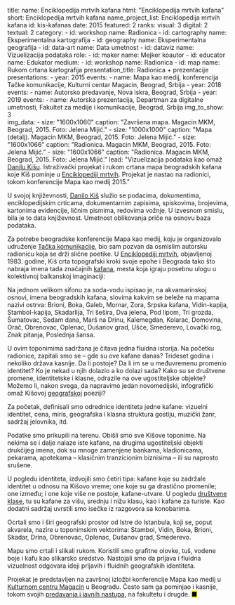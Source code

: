 title: 
    name: Enciklopedija mrtvih kafana
    html: "Enciklopedija mrtvih kafana"
    short: Enciklopedija mrtvih kafana
    name_project_list: Enciklopedija mrtvih kafana
id: kis-kafanas
date: 2015
featured: 2
ranks:
    visual: 3
    digital: 2
    textual: 2
category: 
    - id: workshop
      name: Radionica
    - id: cartography
      name: Eksperimentalna kartografija
    - id: geography
      name: Eksperimentalna geografija
    - id: data-art
      name: Data umetnost
    - id: dataviz
      name: Vizuelizacija podataka
role:
    - id: maker
      name: Mejker koautor
    - id: educator
      name: Edukator
medium:
    - id: workshop
      name: Radionica
    - id: map
      name: Rukom crtana kartografija
presentation_title: Radionica + prezentacije
presentations:
    - year: 2015
      events:
        - name: <span class='italic-style'>Mapa kao medij</span>, konferencija Tačke komunikacije, Kulturni centar Magacin, Beograd, Srbija
    - year: 2018
      events:
        - name: <span class='italic-style'>Autorsko predavanje</span>, Nova iskra, Beograd, Srbija
    - year: 2019
      events:
        - name: <span class='italic-style'>Autorska prezentacija</span>, Departman za digitalne umetnosti, Fakultet za medije i komunikacije, Beograd, Srbija
img_to_show: 3       
img_data:
    - size: "1600x1060"
      caption: "Završena mapa. Magacin MKM, Beograd, 2015. Foto: Jelena Mijić."
    - size: "1000x1000"
      caption: "Mapa (detalj). Magacin MKM, Beograd, 2015. Foto: Jelena Mijić."
    - size: "1600x1066"
      caption: "Radionica. Magacin MKM, Beograd, 2015. Foto: Jelena Mijić."
    - size: "1600x1066"
      caption: "Radionica. Magacin MKM, Beograd, 2015. Foto: Jelena Mijić."
lead: "Vizuelizacija podataka kao omaž <a href='https://sh.wikipedia.org/wiki/Danilo_Ki%C5%A1' target='_blank'>Danilu Kišu</a>. Istraživački projekat i rukom crtana mapa beogradskih kafana koje Kiš pominje u <a href='https://memoryoftheworld.org/#/book/cd543663-9929-4b5a-8732-3a06ba6a9ae0' target='_blank'><span class='italic-style'>Enciklopediji mrtvih</span></a>. Projekat je nastao na radionici, tokom konferencije <span class='italic-style'>Mapa kao medij</span> 2015."

U svojoj književnosti, <a href='http://www.kis.org.rs/biografija.htm' target='_blank'>Danilo Kiš</a> služio se podacima, dokumentima, enciklopedijskim crticama, dokumentarnim zapisima, spiskovima, brojevima, kartonima evidencije, ličnim pismima, redovima vožnje. U izvesnom smislu, bila je to <span class='italic-style'>data</span> književnost. Umetnost oblikovanja priče na osnovu baza podataka.   

Za potrebe beogradske konferencije <span class='italic-style'>Mapa kao medij</span>, koju je organizovalo udruženje <a href='http://tackakomunikacije.org/' target='_blank'>Tačka komunikacije</a>, bio sam pozvan da osmislim autorsku radionicu koja se drži slične poetike. U <a href='https://memoryoftheworld.org/#/book/cd543663-9929-4b5a-8732-3a06ba6a9ae0' target='_blank'><span class='italic-style'>Enciklopediji mrtvih</span></a>, objavljenoj 1983. godine, Kiš crta <span class='italic-style'>topografski kroki</span> svoje epohe i Beograda tako što nabraja imena tada značajnih <a href='https://en.wikipedia.org/wiki/Kafana' target='_blank'>kafana</a>, mesta koja igraju posebnu ulogu u kolektivnoj balkanskoj imaginaciji:

<div class='quoted-text padding-right-fixed2 tiny-quote-style'><p>Na jednom velikom sifonu za soda-vodu ispisao je, na akvamarinskoj osnovi, imena beogradskih kafana, slovima kakvim se beleže na mapama nazivi ostrva: Brioni, Boka, Galeb, Mornar, Zora, Srpska kafana, Vidin-kapija, Stambol-kapija, Skadarlija, Tri šešira, Dva jelena, Pod lipom, Tri grozda, Šumatovac, Sedam dana, Marš na Drinu, Kalemegdan, Kolarac, Domovina, Orač, Obrenovac, Oplenac, Dušanov grad, Ušće, Smederevo, Lovački rog, Znak pitanja, Poslednja šansa.</p></div>

U ovim toponimima sadržana je čitava jedna fluidna istorija. Na početku radionice, zapitali smo se – gde su ove kafane danas? Trideset godina i nekoliko država kasnije. Da li postoje? Da li im se u međuvremenu promenio identitet? Ko je nekad u njih dolazio a ko dolazi sada? Kako su se društvene promene, identitetske i klasne, odrazile na ove ugostiteljske objekte? Možemo li, nakon svega, da napravimo jedan novomedijski, infografički omaž Kišovoj <a href='/rad/projekti/category/geography'>geografskoj</a> poeziji?

Za početak, definisali smo odrednice identiteta jedne kafane: vizuelni identitet, cena, miris, geografska i klasna struktura gostiju, muzički žanr, sadržaj jelovnika, itd.

Podatke smo prikupili na terenu. Obišli smo sve Kišove toponime. Na nekima se i dalje nalaze iste kafane, na drugima ugostiteljski objekti drukčijeg imena, dok su mnoge zamenjene bankama, kladionicama, pekarama, apotekama – klasičnim tranzicionim biznisima – ili su naprosto srušene.

U pogledu identiteta, izdvojili smo četiri tipa: kafane koje su 
zadržale identitet u odnosu na Kišovo vreme; one koje su ga drastično promenile; one između; i one koje više ne postoje, <span class='italic-style'>kafane-utvare</span>. U pogledu <a href='https://sh.wikipedia.org/wiki/Dru%C5%A1tvena_klasa' target='_blank'>društvene klase</a>, tu su kafane za višu, srednju i nižu klasu, kao i kafane za turiste. Kao dodatni sadržaj uvrstili smo isečke iz razgovora sa konobarima.

Ocrtali smo i širi geografski prostor od Istre do Istanbula, koji se, poput akvarela, nazire u toponimskim vektorima: Stambol, Vidin, Boka, Brioni, Skadar, Drina, Obrenovac, Oplenac, Dušanov grad, Smederevo.

Mapu smo crtali i slikali rukom. Koristili smo grafitne olovke, tuš, vodene boje i kafu kao slikarsko sredstvo. Nastojali smo da prljava i fluidna vizuelnost odgovara ideji prljavih i fluidnih geografskih identiteta. 

Projekat je predstavljen na završnoj izložbi konferencije <span class='italic-style'>Mapa kao medij</span> u <a href='https://kcmagacin.org/' target='_blank'>Kulturnom centru Magacin</a> u Beogradu. Često sam ga pominjao i kasnije, tokom svojih <a href='/rad/nastupi'>predavanja i javnih nastupa</a>, na fakultetu i drugde. <mark>&#9632;</mark>